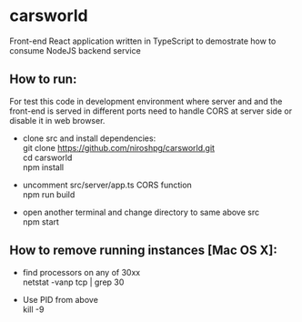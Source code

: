 # carsworld
Front-end React application written in TypeScript to demostrate how to consume NodeJS backend service

How to run:
----------
For test this code in development environment where server and and the front-end
is served in different ports need to handle CORS at server side or disable it in
web browser.
- clone src and install dependencies:  
  git clone https://github.com/niroshpg/carsworld.git  
  cd carsworld  
  npm install  

- uncomment src/server/app.ts CORS function  
  npm run build

- open another terminal and change directory to same above src  
  npm start


How to remove running instances [Mac OS X]:
------------------------------------------
- find processors on any of 30xx  
netstat -vanp tcp | grep 30

- Use PID  from above  
kill -9 <PID>
